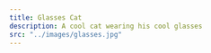 ```yaml
---
title: Glasses Cat
description: A cool cat wearing his cool glasses
src: "../images/glasses.jpg"
---
```

